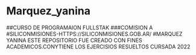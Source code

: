 # Marquez_yanina
##CURSO DE PROGRAMAION FULLSTAK
###COMISION A
#SILICONMISIONES-HTTPS://SILICONMISIONES.GOB.AR/
#MARQUEZ YANINA
ESTE REPOSITORIO FUE CREADO CON FINES ACADEMICOS.CONYTIENE LOS EJERCISIOS RESUELTOS CURSADA 2022
